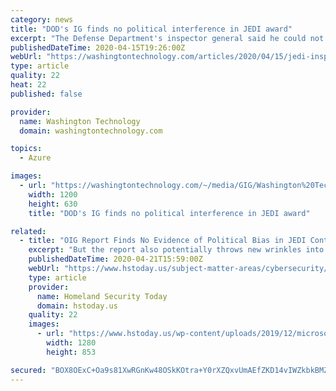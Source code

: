 ```yaml
---
category: news
title: "DOD's IG finds no political interference in JEDI award"
excerpt: "The Defense Department's inspector general said he could not find any political interference in the JEDI award to Microsoft even though the White House ordered officials not to answer questions about communications between DOD and the Administration."
publishedDateTime: 2020-04-15T19:26:00Z
webUrl: "https://washingtontechnology.com/articles/2020/04/15/jedi-inspector-general-report.aspx?admgarea=TC_Contracts"
type: article
quality: 22
heat: 22
published: false

provider:
  name: Washington Technology
  domain: washingtontechnology.com

topics:
  - Azure

images:
  - url: "https://washingtontechnology.com/~/media/GIG/Washington%20Technology/WTlogo.jpg"
    width: 1200
    height: 630
    title: "DOD's IG finds no political interference in JEDI award"

related:
  - title: "OIG Report Finds No Evidence of Political Bias in JEDI Contract Award"
    excerpt: "But the report also potentially throws new wrinkles into the ongoing battle between JEDI awardee Microsoft Corp. (NASDAQ: MSFT), competitors Amazon Web Services and Oracle Corp. (NYSE: ORCL), and the DOD."
    publishedDateTime: 2020-04-21T15:59:00Z
    webUrl: "https://www.hstoday.us/subject-matter-areas/cybersecurity/oig-report-finds-no-evidence-of-political-bias-in-jedi-contract-award/"
    type: article
    provider:
      name: Homeland Security Today
      domain: hstoday.us
    quality: 22
    images:
      - url: "https://www.hstoday.us/wp-content/uploads/2019/12/microsoft-4608125_1280.jpg"
        width: 1280
        height: 853

secured: "BOX8OExC+Oa9s81XwRGnKw48OSkKOtra+Y0rXZQxvUmAEfZKD14vIWZkbkBMZk8L2isVyloPJZ6Y991NL7hLJowDAzPd3FZq8gjFnmaraZ0XbQdhhvECsrLUTKV1oJvpujWY6mAr4xgjv9/YLzZ6+sFI2x45kRKTFz/mDVDvN1/gqODxAomg6iVSi+gkmaU6zhn8UZ6zvw0+Jl0qVjygViDvokCISaRM4wHarBVe2x9tVLWnHvq4i6+VqJ2NAFcCPCvIk+TLRnh0FHlqFJNTf+/jHMQ+eb4VqtrYpym1lSls7gdTC+EFJ2R+NfpIQ3AV;J2kQtstV7XZbc+Wh62sbsg=="
---
```


